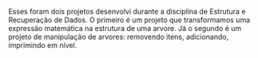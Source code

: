 Esses foram dois projetos desenvolvi durante a disciplina de Estrutura e Recuperação de Dados. 
O primeiro é um projeto que transformamos uma expressão matemática na estrutura de uma arvore.
Já o segundo é um projeto de manipulação de arvores: removendo itens, adicionando, imprimindo em nível.
